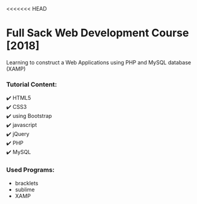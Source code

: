<<<<<<< HEAD
# Full Sack Web Development Course [2018]
Learning to construct a Web Applications using PHP and MySQL database (XAMP)


### Tutorial Content:

:heavy_check_mark:  HTML5 <br>
:heavy_check_mark:  CSS3 <br>
:heavy_check_mark:  using Bootstrap <br>
:heavy_check_mark:  javascript <br>
:heavy_check_mark:  jQuery <br>
:heavy_check_mark:  PHP <br>
:heavy_check_mark:  MySQL <br>

### Used Programs:         
* bracklets
* sublime
* XAMP
  